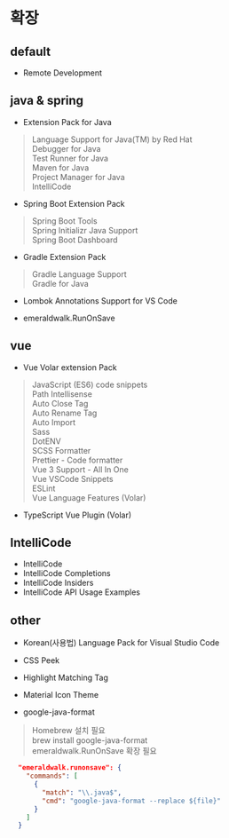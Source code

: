 # 확장
## default
- Remote Development

## java & spring
- Extension Pack for Java
> Language Support for Java(TM) by Red Hat  
> Debugger for Java  
> Test Runner for Java  
> Maven for Java  
> Project Manager for Java  
> IntelliCode  

- Spring Boot Extension Pack
> Spring Boot Tools  
> Spring Initializr Java Support  
> Spring Boot Dashboard  

- Gradle Extension Pack
> Gradle Language Support  
> Gradle for Java  

- Lombok Annotations Support for VS Code

- emeraldwalk.RunOnSave

## vue
- Vue Volar extension Pack
> JavaScript (ES6) code snippets  
> Path Intellisense  
> Auto Close Tag  
> Auto Rename Tag  
> Auto Import  
> Sass  
> DotENV  
> SCSS Formatter  
> Prettier - Code formatter  
> Vue 3 Support - All In One  
> Vue VSCode Snippets  
> ESLint  
> Vue Language Features (Volar)

- TypeScript Vue Plugin (Volar)

## IntelliCode
- IntelliCode
- IntelliCode Completions
- IntelliCode Insiders
- IntelliCode API Usage Examples

## other
- Korean(사용법) Language Pack for Visual Studio Code
- CSS Peek
- Highlight Matching Tag
- Material Icon Theme

- google-java-format
> Homebrew 설치 필요  
> brew install google-java-format  
> emeraldwalk.RunOnSave 확장 필요  
```json
  "emeraldwalk.runonsave": {
    "commands": [
      {
        "match": "\\.java$",
        "cmd": "google-java-format --replace ${file}"
      }
    ]
  }
```
